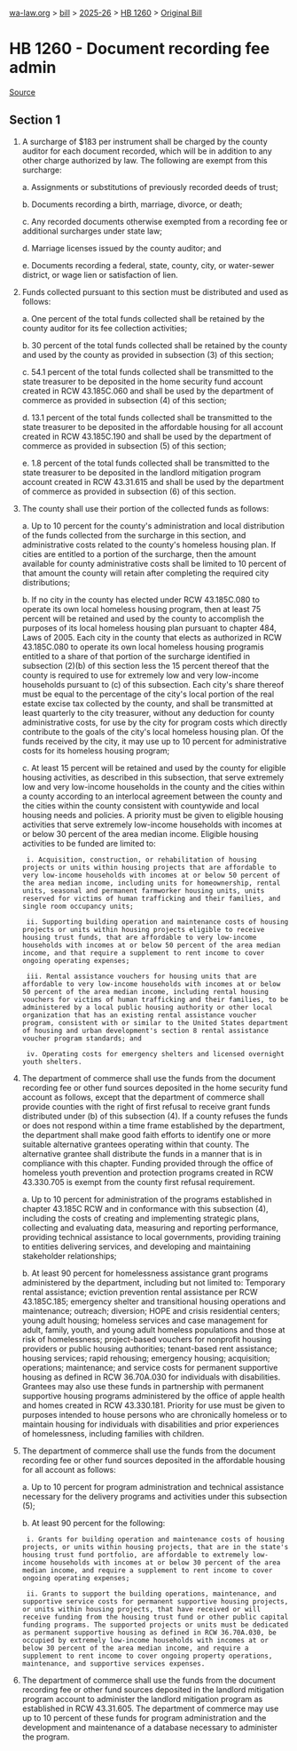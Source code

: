 [wa-law.org](/) > [bill](/bill/) > [2025-26](/bill/2025-26/) > [HB 1260](/bill/2025-26/hb/1260/) > [Original Bill](/bill/2025-26/hb/1260/1/)

# HB 1260 - Document recording fee admin

[Source](http://lawfilesext.leg.wa.gov/biennium/2025-26/Pdf/Bills/House%20Bills/1260.pdf)

## Section 1
1. A surcharge of $183 per instrument shall be charged by the county auditor for each document recorded, which will be in addition to any other charge authorized by law. The following are exempt from this surcharge:

    a. Assignments or substitutions of previously recorded deeds of trust;

    b. Documents recording a birth, marriage, divorce, or death;

    c. Any recorded documents otherwise exempted from a recording fee or additional surcharges under state law;

    d. Marriage licenses issued by the county auditor; and

    e. Documents recording a federal, state, county, city, or water-sewer district, or wage lien or satisfaction of lien.

2. Funds collected pursuant to this section must be distributed and used as follows:

    a. One percent of the total funds collected shall be retained by the county auditor for its fee collection activities;

    b. 30 percent of the total funds collected shall be retained by the county and used by the county as provided in subsection (3) of this section;

    c. 54.1 percent of the total funds collected shall be transmitted to the state treasurer to be deposited in the home security fund account created in RCW 43.185C.060 and shall be used by the department of commerce as provided in subsection (4) of this section;

    d. 13.1 percent of the total funds collected shall be transmitted to the state treasurer to be deposited in the affordable housing for all account created in RCW 43.185C.190 and shall be used by the department of commerce as provided in subsection (5) of this section;

    e. 1.8 percent of the total funds collected shall be transmitted to the state treasurer to be deposited in the landlord mitigation program account created in RCW 43.31.615 and shall be used by the department of commerce as provided in subsection (6) of this section.

3. The county shall use their portion of the collected funds as follows:

    a. Up to 10 percent for the county's administration and local distribution of the funds collected from the surcharge in this section, and administrative costs related to the county's homeless housing plan. If cities are entitled to a portion of the surcharge, then the amount available for county administrative costs shall be limited to 10 percent of that amount the county will retain after completing the required city distributions;

    b. If no city in the county has elected under RCW 43.185C.080 to operate its own local homeless housing program, then at least 75 percent will be retained and used by the county to accomplish the purposes of its local homeless housing plan pursuant to chapter 484, Laws of 2005. Each city in the county that elects as authorized in RCW 43.185C.080 to operate its own local homeless housing programis entitled to a share of that portion of the surcharge identified in subsection (2)(b) of this section less the 15 percent thereof that the county is required to use for extremely low and very low-income households pursuant to (c) of this subsection. Each city's share thereof must be equal to the percentage of the city's local portion of the real estate excise tax collected by the county, and shall be transmitted at least quarterly to the city treasurer, without any deduction for county administrative costs, for use by the city for program costs which directly contribute to the goals of the city's local homeless housing plan. Of the funds received by the city, it may use up to 10 percent for administrative costs for its homeless housing program;

    c. At least 15 percent will be retained and used by the county for eligible housing activities, as described in this subsection, that serve extremely low and very low-income households in the county and the cities within a county according to an interlocal agreement between the county and the cities within the county consistent with countywide and local housing needs and policies. A priority must be given to eligible housing activities that serve extremely low-income households with incomes at or below 30 percent of the area median income. Eligible housing activities to be funded are limited to:

        i. Acquisition, construction, or rehabilitation of housing projects or units within housing projects that are affordable to very low-income households with incomes at or below 50 percent of the area median income, including units for homeownership, rental units, seasonal and permanent farmworker housing units, units reserved for victims of human trafficking and their families, and single room occupancy units;

        ii. Supporting building operation and maintenance costs of housing projects or units within housing projects eligible to receive housing trust funds, that are affordable to very low-income households with incomes at or below 50 percent of the area median income, and that require a supplement to rent income to cover ongoing operating expenses;

        iii. Rental assistance vouchers for housing units that are affordable to very low-income households with incomes at or below 50 percent of the area median income, including rental housing vouchers for victims of human trafficking and their families, to be administered by a local public housing authority or other local organization that has an existing rental assistance voucher program, consistent with or similar to the United States department of housing and urban development's section 8 rental assistance voucher program standards; and

        iv. Operating costs for emergency shelters and licensed overnight youth shelters.

4. The department of commerce shall use the funds from the document recording fee or other fund sources deposited in the home security fund account as follows, except that the department of commerce shall provide counties with the right of first refusal to receive grant funds distributed under (b) of this subsection (4). If a county refuses the funds or does not respond within a time frame established by the department, the department shall make good faith efforts to identify one or more suitable alternative grantees operating within that county. The alternative grantee shall distribute the funds in a manner that is in compliance with this chapter. Funding provided through the office of homeless youth prevention and protection programs created in RCW 43.330.705 is exempt from the county first refusal requirement.

    a. Up to 10 percent for administration of the programs established in chapter 43.185C RCW and in conformance with this subsection (4), including the costs of creating and implementing strategic plans, collecting and evaluating data, measuring and reporting performance, providing technical assistance to local governments, providing training to entities delivering services, and developing and maintaining stakeholder relationships;

    b. At least 90 percent for homelessness assistance grant programs administered by the department, including but not limited to: Temporary rental assistance; eviction prevention rental assistance per RCW 43.185C.185; emergency shelter and transitional housing operations and maintenance; outreach; diversion; HOPE and crisis residential centers; young adult housing; homeless services and case management for adult, family, youth, and young adult homeless populations and those at risk of homelessness; project-based vouchers for nonprofit housing providers or public housing authorities; tenant-based rent assistance; housing services; rapid rehousing; emergency housing; acquisition; operations; maintenance; and service costs for permanent supportive housing as defined in RCW 36.70A.030 for individuals with disabilities. Grantees may also use these funds in partnership with permanent supportive housing programs administered by the office of apple health and homes created in RCW 43.330.181. Priority for use must be given to purposes intended to house persons who are chronically homeless or to maintain housing for individuals with disabilities and prior experiences of homelessness, including families with children.

5. The department of commerce shall use the funds from the document recording fee or other fund sources deposited in the affordable housing for all account as follows:

    a. Up to 10 percent for program administration and technical assistance necessary for the delivery programs and activities under this subsection (5);

    b. At least 90 percent for the following:

        i. Grants for building operation and maintenance costs of housing projects, or units within housing projects, that are in the state's housing trust fund portfolio, are affordable to extremely low-income households with incomes at or below 30 percent of the area median income, and require a supplement to rent income to cover ongoing operating expenses;

        ii. Grants to support the building operations, maintenance, and supportive service costs for permanent supportive housing projects, or units within housing projects, that have received or will receive funding from the housing trust fund or other public capital funding programs. The supported projects or units must be dedicated as permanent supportive housing as defined in RCW 36.70A.030, be occupied by extremely low-income households with incomes at or below 30 percent of the area median income, and require a supplement to rent income to cover ongoing property operations, maintenance, and supportive services expenses.

6. The department of commerce shall use the funds from the document recording fee or other fund sources deposited in the landlord mitigation program account to administer the landlord mitigation program as established in RCW 43.31.605. The department of commerce may use up to 10 percent of these funds for program administration and the development and maintenance of a database necessary to administer the program.
